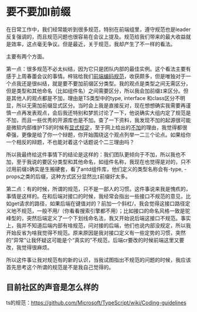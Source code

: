 
# 要不要加I前缀

在日常工作中，我们经常能听到很多规范，特别在前端组里，遵守规范也是leader反复强调的，而且规范问题也很容易在会议上提及。规范给我们带来的最大收益就是效率，这点毫无争议。但是最近，关于规范，我却产生了不一样的看法。

主要有两个方面。

第一点：很多规范不必太纠结，因为它只是团队内部的最佳实例。这个看法主要有感于上周春蕾会议的事情。梓铭给我们[前端编码规范](https://gumingnc.yuque.com/voph0x/wboqvp/yewaizuw89yi1zf3)，收获颇多，但是唯独对于一个点我还是很纠结，就是要不要加前缀区分类型。我的观点是类型之间无需区分，但是类型和其他命名（比如组件名）之间需要区分，所以我会加前缀`I`来区分。但是其他人的观点都是不加，理由是TS类型中的type, interface 和class区分不明显，所以无需加前缀显式区分。当时会上我是直接反对，现在想想确实我需要再谨慎一点再发表观点，会后我还特别和梦凯讨论了一下，他说确实大组内定了规范是不加，而且一些优秀的开源库也是不加。查了一下资料，我发现不加的起源很可能是微软内部维护TS的时候有[显式规定](https://github.com/Microsoft/TypeScript/wiki/Coding-guidelines)，至于网上给出的[不加](https://stackoverflow.com/questions/31876947/confused-about-the-interface-and-class-coding-guidelines-for-typescript/41967120#41967120)的理由，我觉得都很牵强，更像是给了你一个辩题，你开始围绕这个观点列举一二三个论点。如果给你一个相反的辩题，不也能对着这个话题说个二三理由吗？

所以我最终给这件事情下的结论是这样的：我们团队更倾向于不加，所以我也不加，至于我说的要区分类型和其他命名，如组件名称，我现在也觉得是对的，只不过用前缀`I`确实是生搬硬套，看了antd组件库，他们定义的类型名称会有-type, -props之类的后缀，这种方式区分显然比`I`前缀好太多。

第二点：有的时候，所谓的规范，只不是一部人的习惯。这件事说来我是愧疚的，事情是这样的。在和后端对接口的时候，我经常会指出一些接口不规范的意见，比如get请求的路径，如果后端在键值对的？前加一个斜杠/，我会觉得这接口路径定义地不规范，一般不用/（你看看搜索引擎都不用）；比如接口的命名风格一致是驼峰型的，突然后端定义了一个下划线命名法，我又开始说后端这接口不规范。事实上，我并不知道后端内部有啥规范，问对接的后端，他们也说内部没规定，所以我开始反省为啥我觉得不规范。原来原因是我对接口定义有一些定势的习惯，突然的“异常”让我怀疑这可能是个“真实的”不规范，后端cr要改的时候前端这里又要改，我觉得很麻烦。

所以这件事让我对规范有的新的认识，当我试图指出不规范的问题的时候，我应该首先思考这个所谓的规范是不是我自己觉得的。

## 目前社区的声音是怎么样的

ts的规范：<https://github.com/Microsoft/TypeScript/wiki/Coding-guidelines>
